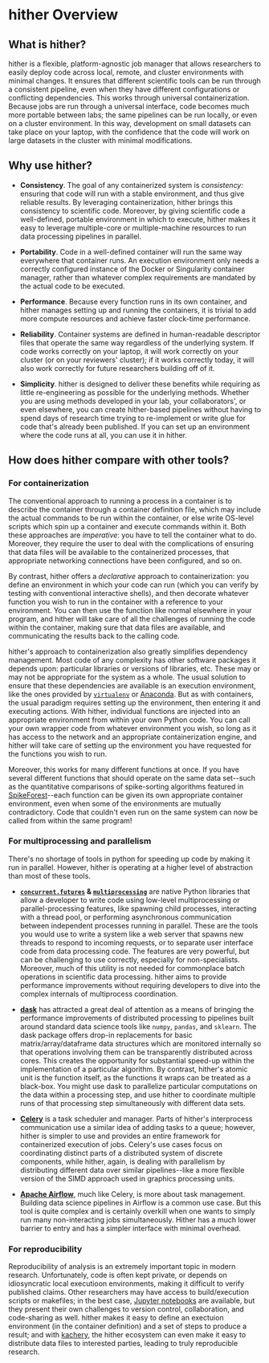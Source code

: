 # hither Overview

## What is hither?

hither is a flexible, platform-agnostic job manager that allows researchers
to easily deploy code across local, remote, and cluster environments with
minimal changes. It ensures that different scientific tools can be run
through a consistent pipeline, even when they have different configurations
or conflicting dependencies. This works through universal containerization.
Because jobs are run through a universal interface, code becomes much more
portable between labs; the same pipelines can be run locally, or even on a
cluster environment. In this way, development on small datasets can take
place on your laptop, with the confidence that the code will work on large
datasets in the cluster with minimal modifications.

## Why use hither?

- **Consistency**. The goal of any containerized system is *consistency:* ensuring that code will
run with a stable environment, and thus give reliable results. By leveraging
containerization, hither brings this consistency to scientific code. Moreover,
by giving scientific code a well-defined, portable environment in which to
execute, hither makes it easy to leverage multiple-core or multiple-machine
resources to run data processing pipelines in parallel.

- **Portability**. Code in a well-defined container will run the same
 way everywhere that container runs. An execution environment only needs
 a correctly configured instance of the Docker or Singularity container
 manager, rather than whatever complex requirements are mandated by
 the actual code to be executed.

- **Performance**. Because every function runs in its own container,
 and hither manages setting up and running the containers, it is trivial
 to add more compute resources and achieve faster clock-time performance.

- **Reliability**. Container systems are defined in human-readable descriptor
 files that operate the same way regardless of the underlying system. If
 code works correctly on your laptop, it will work correctly on your
 cluster (or on your reviewers' cluster); if it works correctly today,
 it will also work correctly for future researchers building off of it.

- **Simplicity**. hither is designed to deliver these benefits while
 requiring as little re-engineering as possible for the underlying methods.
 Whether you are using methods developed in your lab, your collaborators',
 or even elsewhere, you can create hither-based pipelines without having
 to spend days of research time trying to re-implement or write glue for
 code that's already been published. If you can set up an environment
 where the code runs at all, you can use it in hither.

## How does hither compare with other tools?

### For containerization

The conventional approach to running a process in a container is to describe the
container through a container definition file, which may include the actual
commands to be run within the container, or else write OS-level scripts which
spin up a container and execute commands within it. Both these approaches
are *imperative*: you have to tell the container what to do. Moreover, they
require the user to deal with the complications of ensuring that data files
will be available to the containerized processes, that appropriate networking
connections have been configured, and so on.

By contrast, hither offers a *declarative* approach to containerization: you
define an environment in which your code can run (which you can verify
by testing with conventional interactive shells), and then decorate whatever
function you wish to run in the container with a reference to your environment.
You can then use the function like normal elsewhere in your program, and
hither will take care of all the challenges of running the code within the
container, making sure that data files are available, and communicating the
results back to the calling code.

hither's approach to containerization also greatly simplifies dependency
management. Most code of any complexity has other software packages it
depends upon: particular libraries or versions of libraries, etc. These may
or may not be appropriate for the system as a whole. The usual solution to
ensure that these dependencies are available is an execution environment,
like the ones provided by [`virtualenv`](https://virtualenv.pypa.io/en/latest/)
or [Anaconda](https://www.anaconda.com/). But as with containers, the usual
paradigm requires setting up the environment, then entering it and
executing actions. With hither, individual functions are injected into
an appropriate environment from within your own Python code. You can call
your own wrapper code from whatever environment you wish, so long as it
has access to the network and an appropriate containerization engine,
and hither will take care of setting up the environment you have
requested for the functions you wish to run.

Moreover, this works for many different functions at once. If you have several
different functions that should operate on the same data set--such as the
quantitative comparisons of spike-sorting algorithms featured in
[SpikeForest](https://www.simonsfoundation.org/spikeforest/)--each function
can be given its own appropriate container environment, even when some of
the environments are mutually contradictory. Code that couldn't even run
on the same system can now be called from within the same program!

### For multiprocessing and parallelism

There's no shortage of tools in python for speeding up code by making it run in
parallel. However, hither is operating at a higher level of abstraction than most
of these tools.

- **[`concurrent.futures`](https://docs.python.org/3/library/concurrent.futures.html) &
 [`multiprocessing`](https://docs.python.org/3/library/multiprocessing.html)**
 are native Python libraries that allow a developer to write code using low-level
 multiprocessing or parallel-processing features, like spawning child processes,
 interacting with a thread pool, or performing asynchronous communication between
 independent processes running in parallel. These are the tools you would use to write
 a system like a web server that spawns new threads to respond to incoming requests,
 or to separate user interface code from data processing code. The features are very powerful,
 but can be challenging to use correctly, especially for non-specialists.
 Moreover, much of this utility is not needed for commonplace batch operations
 in scientific data processing. hither aims to provide performance improvements without
 requiring developers to dive into the complex internals of multiprocess coordination.

- **[dask](https://dask.org/)** has attracted a great deal of attention as a means of
 bringing the performance improvements of distributed processing to pipelines built
 around standard data science tools like `numpy`, `pandas`, and `sklearn`. The dask
 package offers drop-in replacements for basic matrix/array/dataframe data structures
 which are monitored internally so that operations involving them can be
 transparently distributed across cores.
 This creates the opportunity for substantial speed-up within the implementation
 of a particular algorithm. By contrast, hither's atomic unit is the function
 itself, as the functions it wraps can be treated as a black-box. You might use
 dask to parallelize particular computations on the data within a processing step,
 and use hither to coordinate multiple runs of that processing step simultaneously
 with different data sets.

- **[Celery](https://github.com/celery/celery)** is a task scheduler and manager.
Parts of hither's interprocess communication use a similar idea of adding
tasks to a queue; however, hither is simpler to use and provides an entire
framework for containerized execution of jobs. Celery's use cases focus on
coordinating distinct parts of a distributed system of discrete components,
while hither, again, is dealing with parallelism by distributing different data
over similar pipelines--like a more flexible version of the SIMD approach used
in graphics processing units.

- **[Apache Airflow](https://airflow.apache.org/)**, much like Celery, is
 more about task management. Building data science pipelines in Airflow is a
 common use case. But this tool is quite complex and is certainly overkill when one wants to simply run many non-interacting jobs simultaneously. Hither has a much lower barrier to entry and has a simpler interface with minimal overhead.

### For reproducibility

Reproducibility of analysis is an extremely important topic in modern research.
Unfortunately, code is often kept private, or depends on idiosyncratic local
executioon environments, making it difficult to verify published claims. Other
researchers may have access to build/execution scripts or makefiles; in the
best case, [Jupyter notebooks](https://jupyter.org/)
are available, but they present their own challenges to version control,
collaboration, and code-sharing as well. hither makes it easy to define an
exectuion environment (in the container definition) and a set of steps to produce
a result; and with [kachery](https://github.com/flatironinstitute/kachery), the hither ecosystem can even make it easy to
distribute data files to interested parties, leading to truly reproducible
research.
